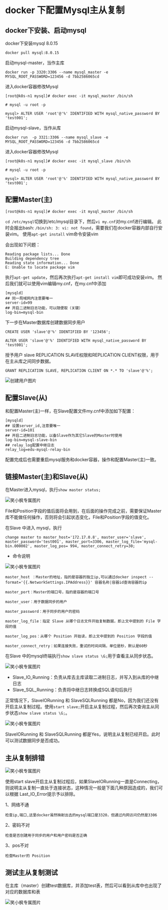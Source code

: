 # docker 下配置Mysql主从复制

## docker下安装、启动mysql
docker下安装mysql 8.0.15
~~~
docker pull mysql:8.0.15
~~~

启动mysql-master，当作主库
~~~
docker run -p 3320:3306 --name mysql_master -e MYSQL_ROOT_PASSWORD=123456 -d 7bb2586065cd
~~~

进入docker容器修改Mysql
~~~
[root@k8s-n1 mysql]# docker exec -it mysql_master /bin/sh

# mysql -u root -p

mysql> ALTER USER 'root'@'%' IDENTIFIED WITH mysql_native_password BY 'test001';
~~~

启动mysql-slave，当作从库
~~~
docker run  -p 3321:3306 --name mysql_slave -e MYSQL_ROOT_PASSWORD=123456 -d 7bb2586065cd
~~~

进入docker容器修改Mysql
~~~
[root@k8s-n1 mysql]# docker exec -it mysql_slave /bin/sh

# mysql -u root -p

mysql> ALTER USER 'root'@'%' IDENTIFIED WITH mysql_native_password BY 'test001';
~~~

## 配置Master(主)
~~~
[root@k8s-n1 mysql]# docker exec -it mysql_master /bin/sh
~~~

`cd /etc/mysql`切换到/etc/mysql目录下，然后`vi my.cnf`对my.cnf进行编辑。
此时会报出bash: `/bin/sh: 3: vi: not found`，需要我们在docker容器内部自行安装vim。
使用`apt-get install` vim命令安装vim

会出现如下问题：
~~~
Reading package lists... Done
Building dependency tree       
Reading state information... Done
E: Unable to locate package vim
~~~

执行`apt-get update`，然后再次执行`apt-get install vim`即可成功安装vim。
然后我们就可以使用vim编辑my.cnf，在my.cnf中添加

~~~
[mysqld]
## 同一局域网内注意要唯一
server-id=99  
## 开启二进制日志功能，可以随便取（关键）
log-bin=mysql-bin
~~~

下一步在Master数据库创建数据同步用户
~~~
CREATE USER 'slave'@'%' IDENTIFIED BY '123456';

ALTER USER 'slave'@'%' IDENTIFIED WITH mysql_native_password BY 'test001';
~~~

授予用户 slave REPLICATION SLAVE权限和REPLICATION CLIENT权限，用于在主从库之间同步数据。
~~~
GRANT REPLICATION SLAVE, REPLICATION CLIENT ON *.* TO 'slave'@'%';
~~~
![创建用户图片](./images/mysql/mysql-master-1.jpg)

## 配置Slave(从)
和配置Master(主)一样，在Slave配置文件my.cnf中添加如下配置：
~~~
[mysqld]
## 设置server_id,注意要唯一
server-id=101  
## 开启二进制日志功能，以备Slave作为其它Slave的Master时使用
log-bin=mysql-slave-bin   
## relay_log配置中继日志
relay_log=edu-mysql-relay-bin  
~~~

配置完成后也需要重启mysql服务和docker容器，操作和配置Master(主)一致。

## 链接Master(主)和Slave(从)

在Master进入mysql，执行`show master status;`

![笑小枫专属图片](./images/mysql/mysql-master-2.jpg)

File和Position字段的值后面将会用到，在后面的操作完成之前，需要保证Master库不能做任何操作，否则将会引起状态变化，File和Position字段的值变化。

在Slave 中进入 mysql，执行
~~~
change master to master_host='172.17.0.8', master_user='slave', master_password='test001', master_port=3306, master_log_file='mysql-bin.000002', master_log_pos= 994, master_connect_retry=30;
~~~

* 命令说明

![笑小枫专属图片](./images/mysql/mysql-2.jpg)

    master_host ：Master的地址，指的是容器的独立ip,可以通过docker inspect --format='{{.NetworkSettings.IPAddress}}' 容器名称|容器id查询容器的ip

    master_port：Master的端口号，指的是容器的端口号

    master_user：用于数据同步的用户

    master_password：用于同步的用户的密码

    master_log_file：指定 Slave 从哪个日志文件开始复制数据，即上文中提到的 File 字段的值

    master_log_pos：从哪个 Position 开始读，即上文中提到的 Position 字段的值

    master_connect_retry：如果连接失败，重试的时间间隔，单位是秒，默认是60秒

在Slave 中的mysql终端执行`show slave status \G;`用于查看主从同步状态。

![笑小枫专属图片](./images/mysql/mysql-slave-1.jpg)

* Slave_IO_Running：负责从库去主库读取二进制日志，并写入到从库的中继日志
* Slave_SQL_Running：负责将中继日志转换成SQL语句后执行

正常情况下，SlaveIORunning 和 SlaveSQLRunning 都是No，因为我们还没有开启主从复制过程。使用`start slave;`开启主从复制过程，然后再次查询主从同步状态`show slave status \G;`。

![笑小枫专属图片](./images/mysql/mysql-slave-3.jpg)

SlaveIORunning 和 SlaveSQLRunning 都是Yes，说明主从复制已经开启。此时可以测试数据同步是否成功。

## 主从复制排错

![笑小枫专属图片](./images/mysql/mysql-slave-2.jpg)

使用start slave开启主从复制过程后，如果SlaveIORunning一直是Connecting，则说明主从复制一直处于连接状态，这种情况一般是下面几种原因造成的，我们可以根据 Last_IO_Error提示予以排除。

1、网络不通

    检查ip,端口,这里docker虽然映射出去的mysql端口是3320，但通过内网访问仍然是3306

2、密码不对

    检查是否创建用于同步的用户和用户密码是否正确

3、pos不对

    检查Master的 Position
    
## 测试主从复制测试

在主库（master）创建test数据库，并添加test表，然后可以看到从库中也出现了对应的数据库和表

![笑小枫专属图片](./images/mysql/mysql-master-3.jpg)